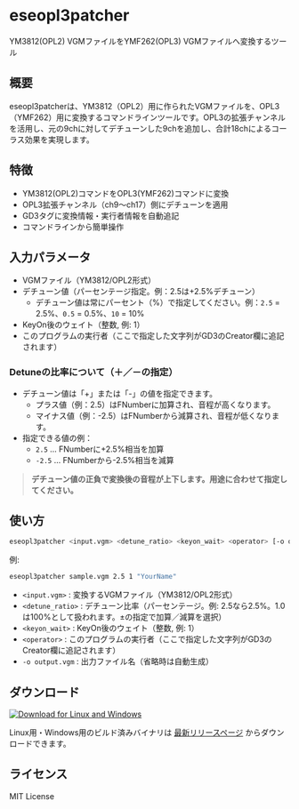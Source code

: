 # eseopl3patcher

YM3812(OPL2) VGMファイルをYMF262(OPL3) VGMファイルへ変換するツール

## 概要

eseopl3patcherは、YM3812（OPL2）用に作られたVGMファイルを、OPL3（YMF262）用に変換するコマンドラインツールです。OPL3の拡張チャンネルを活用し、元の9chに対してデチューンした9chを追加し、合計18chによるコーラス効果を実現します。

## 特徴

- YM3812(OPL2)コマンドをOPL3(YMF262)コマンドに変換
- OPL3拡張チャンネル（ch9～ch17）側にデチューンを適用
- GD3タグに変換情報・実行者情報を自動追記
- コマンドラインから簡単操作

## 入力パラメータ

- VGMファイル（YM3812/OPL2形式）
- デチューン値（パーセンテージ指定。例：2.5は+2.5%デチューン）
    - デチューン値は常にパーセント（%）で指定してください。例：`2.5` = 2.5%、`0.5` = 0.5%、`10` = 10%
- KeyOn後のウェイト（整数, 例: 1）
- このプログラムの実行者（ここで指定した文字列がGD3のCreator欄に追記されます）

### Detuneの比率について（＋／－の指定）

- デチューン値は「+」または「-」の値を指定できます。
    - プラス値（例：2.5）はFNumberに加算され、音程が高くなります。
    - マイナス値（例：-2.5）はFNumberから減算され、音程が低くなります。
- 指定できる値の例：
    - `2.5` … FNumberに+2.5%相当を加算
    - `-2.5` … FNumberから-2.5%相当を減算

> **デチューン値の正負で変換後の音程が上下します。用途に合わせて指定してください。**

## 使い方

```sh
eseopl3patcher <input.vgm> <detune_ratio> <keyon_wait> <operator> [-o output.vgm]
```

例:
```sh
eseopl3patcher sample.vgm 2.5 1 "YourName"
```

- `<input.vgm>` : 変換するVGMファイル（YM3812/OPL2形式）
- `<detune_ratio>` : デチューン比率（パーセンテージ。例: 2.5なら2.5%。1.0は100%として扱われます。±の指定で加算／減算を選択）
- `<keyon_wait>` : KeyOn後のウェイト（整数, 例: 1）
- `<operator>` : このプログラムの実行者（ここで指定した文字列がGD3のCreator欄に追記されます）
- `-o output.vgm` : 出力ファイル名（省略時は自動生成）

## ダウンロード

[![Download for Linux and Windows](https://img.shields.io/github/v/release/emef2247/eseopl3patcher?label=Download%20latest%20release)](https://github.com/emef2247/eseopl3patcher/releases/latest)

Linux用・Windows用のビルド済みバイナリは [最新リリースページ](https://github.com/emef2247/eseopl3patcher/releases/latest) からダウンロードできます。

## ライセンス

MIT License